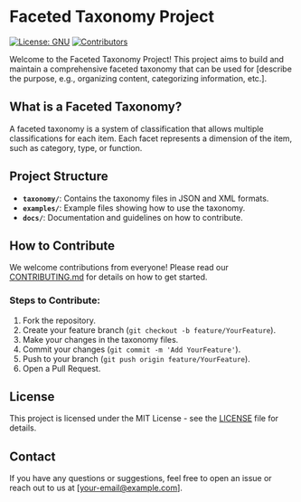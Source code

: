 # Faceted Taxonomy Project

[![License: GNU](https://img.shields.io/badge/License-GNU-yellow.svg)]([https://opensource.org/licenses/MIT](https://opensource.org/license/gpl-3-0))
[![Contributors](https://img.shields.io/github/contributors/username/faceted-taxonomy-project)](https://github.com/username/faceted-taxonomy-project/graphs/contributors)

Welcome to the Faceted Taxonomy Project! This project aims to build and maintain a comprehensive faceted taxonomy that can be used for [describe the purpose, e.g., organizing content, categorizing information, etc.].

## What is a Faceted Taxonomy?

A faceted taxonomy is a system of classification that allows multiple classifications for each item. Each facet represents a dimension of the item, such as category, type, or function.

## Project Structure

- **`taxonomy/`**: Contains the taxonomy files in JSON and XML formats.
- **`examples/`**: Example files showing how to use the taxonomy.
- **`docs/`**: Documentation and guidelines on how to contribute.

## How to Contribute

We welcome contributions from everyone! Please read our [CONTRIBUTING.md](CONTRIBUTING.md) for details on how to get started. 

### Steps to Contribute:

1. Fork the repository.
2. Create your feature branch (`git checkout -b feature/YourFeature`).
3. Make your changes in the taxonomy files.
4. Commit your changes (`git commit -m 'Add YourFeature'`).
5. Push to your branch (`git push origin feature/YourFeature`).
6. Open a Pull Request.

## License

This project is licensed under the MIT License - see the [LICENSE](LICENSE) file for details.

## Contact

If you have any questions or suggestions, feel free to open an issue or reach out to us at [your-email@example.com].
